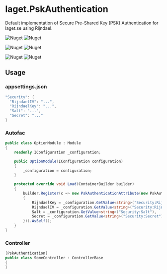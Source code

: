 # laget.PskAuthentication
Default implementation of Secure Pre-Shared Key (PSK) Authentication for laget.se using Rijndael.

![Nuget](https://img.shields.io/nuget/v/laget.PskAuthentication.Client?label=laget.PskAuthentication.Client)
![Nuget](https://img.shields.io/nuget/dt/laget.PskAuthentication.Client?label=laget.PskAuthentication.Client)

![Nuget](https://img.shields.io/nuget/v/laget.PskAuthentication.Core?label=laget.PskAuthentication.Core)
![Nuget](https://img.shields.io/nuget/dt/laget.PskAuthentication.Core?label=laget.PskAuthentication.Core)

![Nuget](https://img.shields.io/nuget/v/laget.PskAuthentication.Mvc?label=laget.PskAuthentication.Mvc)
![Nuget](https://img.shields.io/nuget/dt/laget.PskAuthentication.Mvc?label=laget.PskAuthentication.Mvc)

## Usage
### appsettings.json
```c#
"Security": {
  "RijndaelIV": "...",
  "RijndaelKey": "...",
  "Salt": "...",
  "Secret": "..."
}
```

### Autofac
```c#
public class OptionModule : Module
{
    readonly IConfiguration _configuration;

    public OptionModule(IConfiguration configuration)
    {
        _configuration = configuration;
    }

    protected override void Load(ContainerBuilder builder)
    {
        builder.Register(c => new PskAuthenticationAttribute(new PskAuthenticationOptions
        {
            RijndaelKey = _configuration.GetValue<string>("Security:RijndaelKey"),
            RijndaelIV = _configuration.GetValue<string>("Security:RijndaelIV"),
            Salt = _configuration.GetValue<string>("Security:Salt"),
            Secret = _configuration.GetValue<string>("Security:Secret")
        })).AsSelf();
    }
}
```

### Controller
```c#
[PskAuthentication]
public class SomeController : ControllerBase
{
}

